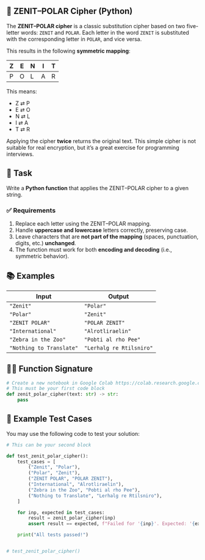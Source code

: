 ## 🧭 ZENIT–POLAR Cipher (Python)

The **ZENIT–POLAR cipher** is a classic substitution cipher based on two five-letter words: `ZENIT` and `POLAR`. Each letter in the word `ZENIT` is substituted with the corresponding letter in `POLAR`, and vice versa.

This results in the following **symmetric mapping**:

| Z | E | N | I | T |
| - | - | - | - | - |
| P | O | L | A | R |

This means:

* Z ⇄ P
* E ⇄ O
* N ⇄ L
* I ⇄ A
* T ⇄ R

Applying the cipher **twice** returns the original text. This simple cipher is not suitable for real encryption, but it’s a great exercise for programming interviews.

## 📝 Task

Write a **Python function** that applies the ZENIT–POLAR cipher to a given string.

### ✅ Requirements

1. Replace each letter using the ZENIT–POLAR mapping.
2. Handle **uppercase and lowercase** letters correctly, preserving case.
3. Leave characters that are **not part of the mapping** (spaces, punctuation, digits, etc.) **unchanged**.
4. The function must work for both **encoding and decoding** (i.e., symmetric behavior).


## 📚 Examples

| Input                    | Output                    |
| ------------------------ | ------------------------- |
| `"Zenit"`                | `"Polar"`                 |
| `"Polar"`                | `"Zenit"`                 |
| `"ZENIT POLAR"`          | `"POLAR ZENIT"`           |
| `"International"`        | `"Alrotliraelin"`       |
| `"Zebra in the Zoo"`     | `"Pobti al rho Pee"`      |
| `"Nothing to Translate"` | `"Lerhalg re Rtilsniro"` |


## 🧑‍💻 Function Signature

```python
# Create a new notebook in Google Colab https://colab.research.google.com/
# This must be your first code block
def zenit_polar_cipher(text: str) -> str:
    pass
```

## 🧪 Example Test Cases

You may use the following code to test your solution:

```python
# This can be your second block

def test_zenit_polar_cipher():
    test_cases = [
        ("Zenit", "Polar"),
        ("Polar", "Zenit"),
        ("ZENIT POLAR", "POLAR ZENIT"),
        ("International", "Alrotliraelin"),
        ("Zebra in the Zoo", "Pobti al rho Pee"),
        ("Nothing to Translate", "Lerhalg re Rtilsniro"),
    ]

    for inp, expected in test_cases:
        result = zenit_polar_cipher(inp)
        assert result == expected, f"Failed for '{inp}'. Expected: '{expected}', Got: '{result}'"

    print("All tests passed!")


# test_zenit_polar_cipher()
```
